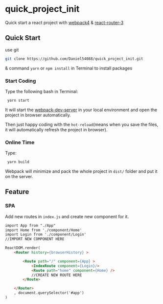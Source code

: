 # quick_project_init
Quick start a react project with [webpack4](https://webpack.js.org/) & [react-router-3](https://www.npmjs.com/package/react-router-3)


## Quick Start
use git
```bash
git clone https://github.com/Daniel54088/quick_project_init.git  
```
&  command `yarn` or `npm install` in Terminal to install packages

### Start Coding
Type the following bash in Terminal:
```bash
 yarn start 
```
It will start the [webpack-dev-server](https://github.com/webpack/webpack-dev-server) in your local environment and open the project in browser automatically.

Then just happy coding with the `hot-reload`(means when you save the files, it will automatically refresh the project in browser).


### Online Time
Type:
```bash
 yarn build
```
Webpack will minimize and pack the whole project in `dist/` folder and put it on the server.

## Feature
### SPA
Add new routes in `index.js` and create new component for it.
```html
import App from "./App"
import Home from './component/Home'
import Login from './component/Login'
//IMPORT NEW COMPONENT HERE

ReactDOM.render(
    <Router history={browserHistory} >

        <Route path="/" component={App} >
            <IndexRoute component={Login}/>
            <Route path="home" component={Home} />
            //CREATE NEW ROUTE HERE 
        </Route>

    </Router>
    , document.querySelector('#app')
)
```
